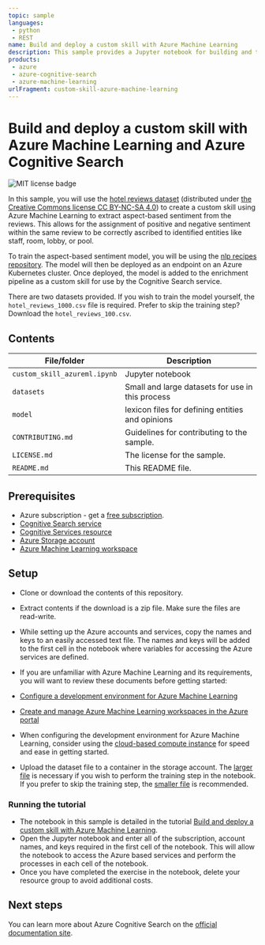 ```yaml
---
topic: sample
languages: 
 - python
 - REST
name: Build and deploy a custom skill with Azure Machine Learning
description: This sample provides a Jupyter notebook for building and training an aspect-based sentiment model with Azure Machine Learning and then deploying the model to an Azure Kubernetes cluster for integration into an AI enrichment pipeline in Azure Cognitive Search.
products: 
 - azure
 - azure-cognitive-search
 - azure-machine-learning
urlFragment: custom-skill-azure-machine-learning
---
```


# Build and deploy a custom skill with Azure Machine Learning and Azure Cognitive Search

![MIT license badge](https://img.shields.io/badge/license-MIT-green.svg)

In this sample, you will use the [hotel reviews dataset](https://www.kaggle.com/datafiniti/hotel-reviews) (distributed under [the Creative Commons license CC BY-NC-SA 4.0](https://creativecommons.org/licenses/by-nc-sa/4.0/)) to create a custom skill using Azure Machine Learning to extract aspect-based sentiment from the reviews. This allows for the assignment of positive and negative sentiment within the same review to be correctly ascribed to identified entities like staff, room, lobby, or pool.

To train the aspect-based sentiment model, you will be using the [nlp recipes repository](https://github.com/microsoft/nlp-recipes/tree/master/examples/sentiment_analysis/absa). The model will then be deployed as an endpoint on an Azure Kubernetes cluster. Once deployed, the model is added to the enrichment pipeline as a custom skill for use by the Cognitive Search service.

There are two datasets provided. If you wish to train the model yourself, the `hotel_reviews_1000.csv` file is required. Prefer to skip the training step? Download the `hotel_reviews_100.csv`.

## Contents

| File/folder | Description |
|-------------|-------------|
| `custom_skill_azureml.ipynb` | Jupyter notebook |
| `datasets` | Small and large datasets for use in this process |
| `model` | lexicon files for defining entities and opinions |
| `CONTRIBUTING.md` | Guidelines for contributing to the sample. |
| `LICENSE.md`   | The license for the sample. |
| `README.md` | This README file. |

## Prerequisites

* Azure subscription - get a [free subscription](https://azure.microsoft.com/free/?WT.mc_id=A261C142F).
* [Cognitive Search service](https://docs.microsoft.com/azure/search/search-get-started-arm)
* [Cognitive Services resource](https://docs.microsoft.com/azure/cognitive-services/cognitive-services-apis-create-account?tabs=multiservice%2Cwindows)
* [Azure Storage account](https://docs.microsoft.com/azure/storage/common/storage-account-create?toc=%2Fazure%2Fstorage%2Fblobs%2Ftoc.json&tabs=azure-portal)
* [Azure Machine Learning workspace](https://docs.microsoft.com/azure/machine-learning/how-to-manage-workspace)

## Setup

* Clone or download the contents of this repository.
* Extract contents if the download is a zip file. Make sure the files are read-write.
* While setting up the Azure accounts and services, copy the names and keys to an easily accessed text file. The names and keys will be added to the first cell in the notebook where variables for accessing the Azure services are defined.
* If you are unfamiliar with Azure Machine Learning and its requirements, you will want to review these documents before getting started:

* [Configure a development environment for Azure Machine Learning](https://docs.microsoft.com/azure/machine-learning/how-to-configure-environment)
* [Create and manage Azure Machine Learning workspaces in the Azure portal](https://docs.microsoft.com/azure/machine-learning/how-to-manage-workspace)
* When configuring the development environment for Azure Machine Learning, consider using the [cloud-based compute instance](https://docs.microsoft.com/azure/machine-learning/how-to-configure-environment#compute-instance) for speed and ease in getting started.

* Upload the dataset file to a container in the storage account. The [larger file](datasets\hotel_reviews_1000.csv) is necessary if you wish to perform the training step in the notebook. If you prefer to skip the training step, the [smaller file](datasets\hotel_reviews_100.csv) is recommended.

### Running the tutorial

* The notebook in this sample is detailed in the tutorial [Build and deploy a custom skill with Azure Machine Learning](https://docs.microsoft.com/azure/search/cognitive-search-tutorial-aml-custom-skill).
* Open the Jupyter notebook and enter all of the subscription, account names, and keys required in the first cell of the notebook. This will allow the notebook to access the Azure based services and perform the processes in each cell of the notebook.
* Once you have completed the exercise in the notebook, delete your resource group to avoid additional costs.

## Next steps

You can learn more about Azure Cognitive Search on the [official documentation site](https://docs.microsoft.com/azure/search/).
